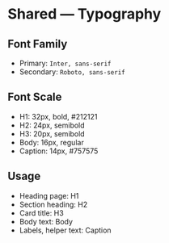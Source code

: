 # Shared — Typography

## Font Family
- Primary: `Inter, sans-serif`
- Secondary: `Roboto, sans-serif`

## Font Scale
- H1: 32px, bold, #212121
- H2: 24px, semibold
- H3: 20px, semibold
- Body: 16px, regular
- Caption: 14px, #757575

## Usage
- Heading page: H1
- Section heading: H2
- Card title: H3
- Body text: Body
- Labels, helper text: Caption
